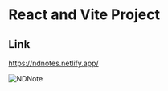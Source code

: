 # React and Vite Project  

## Link
https://ndnotes.netlify.app/

![NDNote](https://github.com/NiltonDutra/NDNotesFrontend/assets/67064216/d8bea302-05c2-490a-8dd6-b837234aed07)
